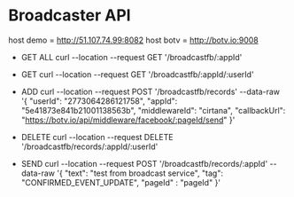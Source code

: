 # Broadcaster API

host demo = http://51.107.74.99:8082
host botv = http://botv.io:9008

-   GET ALL
    curl --location --request GET '/broadcastfb/:appId'

-   GET
    curl --location --request GET '/broadcastfb/:appId/:userId'

-   ADD
    curl --location --request POST '/broadcastfb/records'
    --data-raw '{
    "userId": "2773064286121758",
    "appId": "5e41873e841b21001138563b",
    "middlewareId": "cirtana",
    "callbackUrl": "https://botv.io/api/middleware/facebook/:pageId/send"
    }'

-   DELETE
    curl --location --request DELETE '/broadcastfb/records/:appId/:userId'

-   SEND
    curl --location --request POST '/broadcastfb/records/:appId'
    --data-raw '{
    "text": "test from broadcast service",
    "tag": "CONFIRMED_EVENT_UPDATE",
    "pageId" : "pageId"
    }'

